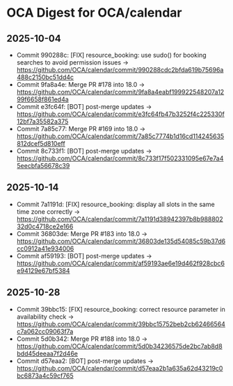 # OCA Digest for OCA/calendar

## 2025-10-04

- Commit 990288c: [FIX] resource_booking: use sudo() for booking searches to avoid permission issues → https://github.com/OCA/calendar/commit/990288cdc2bfda619b75696a488c2150bc51dd4c
- Commit 9fa8a4e: Merge PR #178 into 18.0 → https://github.com/OCA/calendar/commit/9fa8a4eabf199922548207a1299f6658f861ed4a
- Commit e3fc64f: [BOT] post-merge updates → https://github.com/OCA/calendar/commit/e3fc64fb47b3252f4c225330f12bf7a35582a375
- Commit 7a85c77: Merge PR #169 into 18.0 → https://github.com/OCA/calendar/commit/7a85c7774b1d16cd114245635812dcef5d810eff
- Commit 8c733f1: [BOT] post-merge updates → https://github.com/OCA/calendar/commit/8c733f17f502331095e67e7a45eecbfa56678c39

## 2025-10-14

- Commit 7a1191d: [FIX] resource_booking: display all slots in the same time zone correctly → https://github.com/OCA/calendar/commit/7a1191d38942397b8b98880232d0c4718ce2e166
- Commit 36803de: Merge PR #183 into 18.0 → https://github.com/OCA/calendar/commit/36803de135d54085c59b37d6cc0912a41e934006
- Commit af59193: [BOT] post-merge updates → https://github.com/OCA/calendar/commit/af59193ae6e19d462f928cbc6e94129e67bf5384

## 2025-10-28

- Commit 39bbc15: [FIX] resource_booking: correct resource parameter in availability check → https://github.com/OCA/calendar/commit/39bbc15752beb2cb62466564c7a062cc09063f7a
- Commit 5d0b342: Merge PR #188 into 18.0 → https://github.com/OCA/calendar/commit/5d0b34236575de2bc7ab8d8bdd45deeaa7f2d46e
- Commit d57eaa2: [BOT] post-merge updates → https://github.com/OCA/calendar/commit/d57eaa2b1a635a62d43219c0bc6873a4c59cf765

